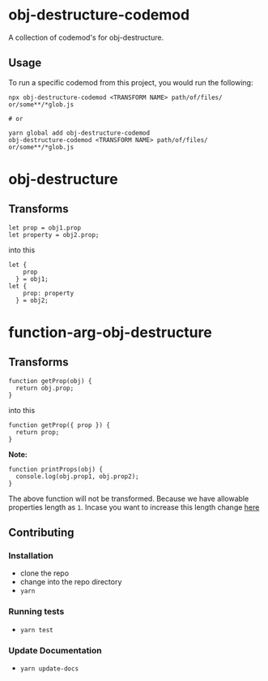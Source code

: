 # obj-destructure-codemod


A collection of codemod's for obj-destructure.

## Usage

To run a specific codemod from this project, you would run the following:

```
npx obj-destructure-codemod <TRANSFORM NAME> path/of/files/ or/some**/*glob.js

# or

yarn global add obj-destructure-codemod
obj-destructure-codemod <TRANSFORM NAME> path/of/files/ or/some**/*glob.js
```
# obj-destructure
## Transforms

<!--TRANSFORMS_START-->
```
let prop = obj1.prop
let property = obj2.prop;
```

into this

```
let {
    prop
  } = obj1;
let {
    prop: property
  } = obj2;
```
<!--TRANSFORMS_END-->

# function-arg-obj-destructure
## Transforms 

```
function getProp(obj) {
  return obj.prop;
}
```
into this 

```
function getProp({ prop }) {
  return prop;
}
```


**Note:**

```
function printProps(obj) {
  console.log(obj.prop1, obj.prop2);
}
```
The above function will not be transformed. Because we have allowable properties length as `1`.
Incase you want to increase this length change [here](https://github.com/AlwarG/obj-destructure-codemod/blob/master/transforms/function-arg-obj-destructure/index.js#L6)

## Contributing

### Installation

* clone the repo
* change into the repo directory
* `yarn`

### Running tests

* `yarn test`

### Update Documentation

* `yarn update-docs`